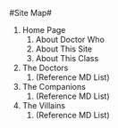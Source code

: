 #Site Map#

1. Home Page
    1. About Doctor Who
    1. About This Site
    1. About This Class
2. The Doctors
    1. (Reference MD List)
3. The Companions
    1. (Reference MD List)
4. The Villains
    1. (Reference MD List)